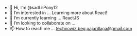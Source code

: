 - 👋 Hi, I’m @sadLilPony12
- 👀 I’m interested in ... Learning more about React!
- 🌱 I’m currently learning ... ReactJS
- 💞️ I’m looking to collaborate on ...
- 📫 How to reach me ... technowiz.beg.pajarillaga@gmail.com

<!---
sadLilPony12/sadLilPony12 is a ✨ special ✨ repository because its `README.md` (this file) appears on your GitHub profile.
You can click the Preview link to take a look at your changes.
--->
